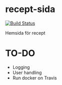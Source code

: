 # recept-sida
[![Build Status](https://travis-ci.com/AndreasArne/recept-sida.svg?branch=master)](https://travis-ci.com/AndreasArne/recept-sida)

Hemsida för recept



# TO-DO

- Logging
- User handling
- Run docker on Travis
